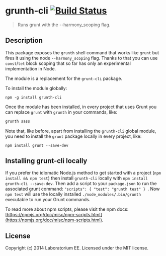 # grunth-cli [![Build Status](https://travis-ci.org/EE/grunth-cli.svg?branch=master)](https://travis-ci.org/EE/grunth-cli)

> Runs grunt with the --harmony_scoping flag.

## Description
This package exposes the `grunth` shell command that works like `grunt` but fires it using
the node `--harmony_scoping` flag. Thanks to that you can use `const`/`let` block scoping that so far has only an experimental implementation in Node.

The module is a replacement for the `grunt-cli` package.

To install the module globally:

```shell
npm -g install grunth-cli
```

Once the module has been installed, in every project that uses Grunt you can replace `grunt` with `grunth` in your commands, like:

```sh
grunth sass
```

Note that, like before, apart from installing the `grunth-cli` global module, you need to install the `grunt` package locally in every project, like:
```shell
npm install grunt --save-dev
```

## Installing grunt-cli locally
If you prefer the idiomatic Node.js method to get started with a project (`npm install && npm test`) then install `grunth-cli` locally with `npm install grunth-cli --save-dev`. Then add a script to your `package.json` to run the associated grunt command: `"scripts": { "test": "grunth test" } `. Now `npm test` will use the locally installed `./node_modules/.bin/grunth` executable to run your Grunt commands.

To read more about npm scripts, please visit the npm docs: [https://npmjs.org/doc/misc/npm-scripts.html](https://npmjs.org/doc/misc/npm-scripts.html).

## License
Copyright (c) 2014 Laboratorium EE. Licensed under the MIT license.
